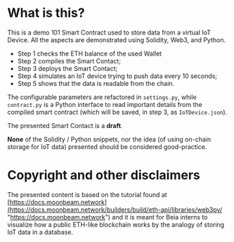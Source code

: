 # What is this?

This is a demo 101 Smart Contract used to store data from a virtual IoT Device. All the aspects are demonstrated using Solidity, Web3, and Python.

- Step 1 checks the ETH balance of the used Wallet
- Step 2 compiles the Smart Contact;
- Step 3 deploys the Smart Contact;
- Step 4 simulates an IoT device trying to push data every 10 seconds;
- Step 5 shows that the data is readable from the chain.

The configurable parameters are refactored in `settings.py`, while `contract.py` is a Python interface to read important details from the compiled smart contract (which will be saved, in step 3, as `IoTDevice.json`).

The presented Smart Contact is a **draft**.

**None** of the Solidity / Python snippets, nor the idea (of using on-chain storage for IoT data) presented should be considered good-practice. 


# Copyright and other disclaimers

The presented content is based on the tutorial found at [https://docs.moonbeam.network](https://docs.moonbeam.network/builders/build/eth-api/libraries/web3py/ "https://docs.moonbeam.network") and it is meant for Beia interns to visualize how a public ETH-like blockchain works by the analogy of storing IoT data in a database.
